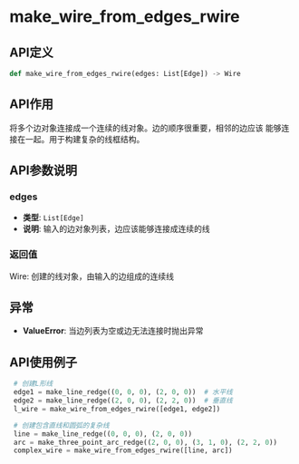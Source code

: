# make_wire_from_edges_rwire

## API定义

```python
def make_wire_from_edges_rwire(edges: List[Edge]) -> Wire
```

## API作用

将多个边对象连接成一个连续的线对象。边的顺序很重要，相邻的边应该
能够连接在一起。用于构建复杂的线框结构。

## API参数说明

### edges

- **类型**: `List[Edge]`
- **说明**: 输入的边对象列表，边应该能够连接成连续的线

### 返回值

Wire: 创建的线对象，由输入的边组成的连续线

## 异常

- **ValueError**: 当边列表为空或边无法连接时抛出异常

## API使用例子

```python
 # 创建L形线
 edge1 = make_line_redge((0, 0, 0), (2, 0, 0))  # 水平线
 edge2 = make_line_redge((2, 0, 0), (2, 2, 0))  # 垂直线
 l_wire = make_wire_from_edges_rwire([edge1, edge2])

 # 创建包含直线和圆弧的复杂线
 line = make_line_redge((0, 0, 0), (2, 0, 0))
 arc = make_three_point_arc_redge((2, 0, 0), (3, 1, 0), (2, 2, 0))
 complex_wire = make_wire_from_edges_rwire([line, arc])
```

